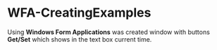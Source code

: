 # WFA-CreatingExamples

Using **Windows Form Applications** was created window with buttons **Get/Set** which shows in the text box current time.
